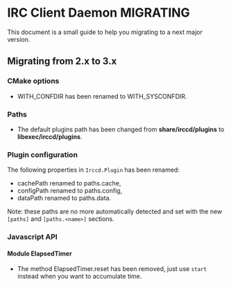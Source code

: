 IRC Client Daemon MIGRATING
===========================

This document is a small guide to help you migrating to a next major version.

Migrating from 2.x to 3.x
-------------------------

### CMake options

  - WITH_CONFDIR has been renamed to WITH_SYSCONFDIR.

### Paths

  - The default plugins path has been changed from **share/irccd/plugins** to
    **libexec/irccd/plugins**.

### Plugin configuration

The following properties in `Irccd.Plugin` has been renamed:

  - cachePath renamed to paths.cache,
  - configPath renamed to paths.config,
  - dataPath renamed to paths.data.

Note: these paths are no more automatically detected and set with the new
      `[paths]` and `[paths.<name>]` sections.

### Javascript API

#### Module ElapsedTimer

  - The method ElapsedTimer.reset has been removed, just use `start` instead
    when you want to accumulate time.
